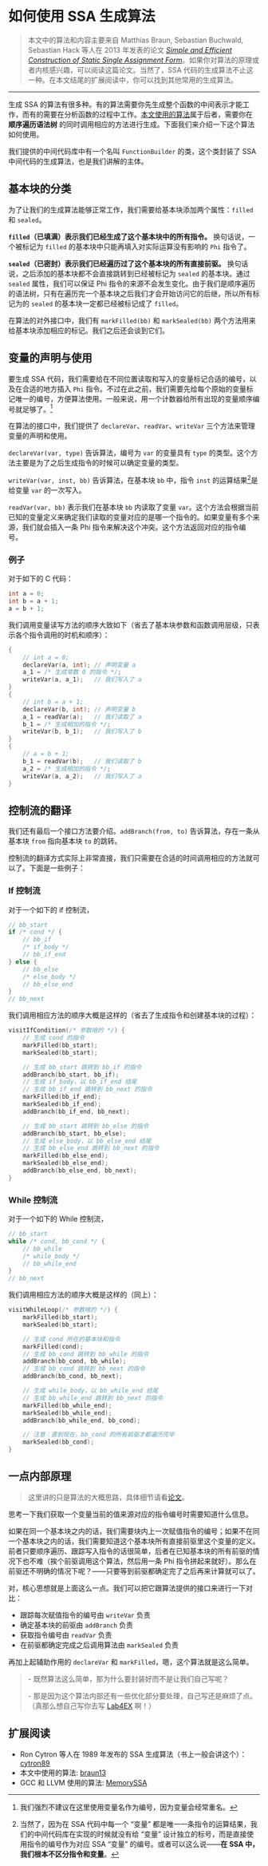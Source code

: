 # 如何使用 SSA 生成算法

> 本文中的算法和内容主要来自 Matthias Braun, Sebastian Buchwald, Sebastian Hack 等人在 2013 年发表的论文 [_Simple and Efficient Construction of Static Single Assignment Form_][braun13]。如果你对算法的原理或者内核感兴趣，可以阅读这篇论文。当然了，SSA 代码的生成算法不止这一种。在本文结尾的扩展阅读中，你可以找到其他常用的生成算法。

---

生成 SSA 的算法有很多种。有的算法需要你先生成整个函数的中间表示才能工作，而有的需要在分析函数的过程中工作。[本文使用的算法][braun13]属于后者，需要你在 **顺序遍历语法树** 的同时调用相应的方法进行生成。下面我们来介绍一下这个算法如何使用。

我们提供的中间代码库中有一个名叫 `FunctionBuilder` 的类，这个类封装了 SSA 中间代码的生成算法，也是我们讲解的主体。
<!-- 
它提供了这些对外接口：

- `declareVariable`
- `readVariable`
- `writeVariable`
- `markFilled`
- `markSealed`
- `addBranch` -->

## 基本块的分类

为了让我们的生成算法能够正常工作，我们需要给基本块添加两个属性：`filled` 和 `sealed`。

**`filled`（已填满）表示我们已经生成了这个基本块中的所有指令。** 换句话说，一个被标记为 `filled` 的基本块中只能再填入对实际运算没有影响的 `Phi` 指令了。

**`sealed`（已密封）表示我们已经遍历过了这个基本块的所有直接前驱。** 换句话说，之后添加的基本块都不会直接跳转到已经被标记为 `sealed` 的基本块。通过 `sealed` 属性，我们可以保证 Phi 指令的来源不会发生变化。由于我们是顺序遍历的语法树，只有在遍历完一个基本块之后我们才会开始访问它的后继，所以所有标记为的 `sealed` 的基本块一定都已经被标记成了 `filled`。

在算法的对外接口中，我们有 `markFilled(bb)` 和 `markSealed(bb)` 两个方法用来给基本块添加相应的标记。我们之后还会谈到它们。

## 变量的声明与使用

要生成 SSA 代码，我们需要给在不同位置读取和写入的变量标记合适的编号，以及在合适的地方插入 `Phi` 指令。不过在此之前，我们需要先给每个原始的变量标记唯一的编号，方便算法使用。一般来说，用一个计数器给所有出现的变量顺序编号就足够了。[^var_counting]

在算法的接口中，我们提供了 `declareVar`、`readVar`、`writeVar` 三个方法来管理变量的声明和使用。

`declareVar(var, type)` 告诉算法，编号为 `var` 的变量具有 `type` 的类型。这个方法主要是为了之后生成指令的时候可以确定变量的类型。

`writeVar(var, inst, bb)` 告诉算法，在基本块 `bb` 中，指令 `inst` 的运算结果[^inst]是给变量 `var` 的一次写入。

`readVar(var, bb)` 表示我们在基本块 `bb` 内读取了变量 `var`。这个方法会根据当前已知的变量定义来确定我们读取的变量对应的是哪一个指令的。如果变量有多个来源，我们就会插入一条 Phi 指令来解决这个冲突。这个方法返回对应的指令编号。

[^var_counting]: 我们强烈不建议在这里使用变量名作为编号，因为变量会经常重名。

[^inst]: 当然了，因为在 SSA 代码中每一个 “变量” 都是唯一一条指令的运算结果，我们的中间代码库在实现的时候就没有给 “变量” 设计独立的标号，而是直接使用指令的编号作为对应 SSA “变量” 的编号。或者可以这么说——**在 SSA 中，我们根本不区分指令和变量**。

### 例子

对于如下的 C 代码：

```c
int a = 0;
int b = a + 1;
a = b + 1;
```

我们调用变量读写方法的顺序大致如下（省去了基本块参数和函数调用层级，只表示各个指令调用的时机和顺序）：

```c
{
    // int a = 0;
    declareVar(a, int); // 声明变量 a
    a_1 = /* 生成常数 0 的指令 */;
    writeVar(a, a_1);   // 我们写入了 a
}
{
    // int b = a + 1;
    declareVar(b, int); // 声明变量 b
    a_1 = readVar(a);   // 我们读取了 a
    b_1 = /* 生成相加的指令 */;
    writeVar(b, b_1);   // 我们写入了 b
}
{
    // a = b + 1;
    b_1 = readVar(b);   // 我们读取了 b
    a_2 = /* 生成相加的指令 */;
    writeVar(a, a_2);   // 我们写入了 a
}

```

## 控制流的翻译

我们还有最后一个接口方法要介绍。`addBranch(from, to)` 告诉算法，存在一条从基本块 `from` 指向基本块 `to` 的跳转。

控制流的翻译方式实际上非常直接，我们只需要在合适的时间调用相应的方法就可以了。下面是一些例子：

### If 控制流

对于一个如下的 if 控制流，

```c
// bb_start
if /* cond */ {
    // bb_if
    /* if_body */
    // bb_if_end
} else {
    // bb_else
    /* else_body */
    // bb_else_end
}
// bb_next
```

我们调用相应方法的顺序大概是这样的（省去了生成指令和创建基本块的过程）：

```c
visitIfCondition(/* 参数啥的 */) {
    // 生成 cond 的指令
    markFilled(bb_start);
    markSealed(bb_start);

    // 生成 bb_start 跳转到 bb_if 的指令
    addBranch(bb_start, bb_if);
    // 生成 if_body，以 bb_if_end 结尾
    // 生成 bb_if_end 跳转到 bb_next 的指令
    markFilled(bb_if_end);
    markSealed(bb_if_end);
    addBranch(bb_if_end, bb_next);

    // 生成 bb_start 跳转到 bb_else 的指令
    addBranch(bb_start, bb_else);
    // 生成 else_body，以 bb_else_end 结尾
    // 生成 bb_else_end 跳转到 bb_next 的指令
    markFilled(bb_else_end);
    markSealed(bb_else_end);
    addBranch(bb_else_end, bb_next);
}
```

### While 控制流

对于一个如下的 While 控制流，

```c
// bb_start
while /* cond, bb_cond */ {
    // bb_while
    /* while_body */
    // bb_while_end
}
// bb_next
```

我们调用相应方法的顺序大概是这样的（同上）：

```c
visitWhileLoop(/* 参数啥的 */) {
    markFilled(bb_start);
    markSealed(bb_start);

    // 生成 cond 所在的基本块和指令
    markFilled(cond);
    // 生成 bb_cond 跳转到 bb_while 的指令
    addBranch(bb_cond, bb_while);
    // 生成 bb_cond 跳转到 bb_next 的指令
    addBranch(bb_cond, bb_next);

    // 生成 while_body，以 bb_while_end 结尾
    // 生成 bb_while_end 跳转到 bb_next 的指令
    markFilled(bb_while_end);
    markSealed(bb_while_end);
    addBranch(bb_while_end, bb_cond);

    // 注意：直到现在，bb_cond 的所有前驱才都遍历完毕
    markSealed(bb_cond);
}
```

## 一点内部原理

> 这里讲的只是算法的大概思路，具体细节请看[论文][braun13]。

思考一下我们获取一个变量当前的值来源对应的指令编号时需要知道什么信息。

如果在同一个基本块之内的话，我们需要块内上一次赋值指令的编号；如果不在同一个基本块之内的话，我们需要知道这个基本块所有直接前驱里这个变量的定义。前者只要顺序遍历、跟踪写入指令的话很简单，后者在已知基本块的所有前驱的情况下也不难（挨个前驱调用这个算法，然后用一条 Phi 指令拼起来就好）。那么在前驱还不明确的情况下呢？——只要等到前驱都确定完了之后再来计算就可以了。

对，核心思想就是上面这么一点。我们可以把它跟算法提供的接口来进行一下对比：

- 跟踪每次赋值指令的编号由 `writeVar` 负责
- 确定基本块的前驱由 `addBranch` 负责
- 获取指令编号由 `readVar` 负责
- 在前驱都确定完成之后调用算法由 `markSealed` 负责

再加上起辅助作用的 `declareVar` 和 `markFilled`，嗯，这个算法就是这么简单。

> \- 既然算法这么简单，那为什么要封装好而不是让我们自己写呢？
> 
> \- 那是因为这个算法内部还有一些优化部分要处理，自己写还是麻烦了点。（真那么想自己写你去写 [Lab4EX][] 啊！）

## 扩展阅读

- Ron Cytron 等人在 1989 年发布的 SSA 生成算法（书上一般会讲这个）：[cytron89][]
- 本文中使用的算法: [braun13][]
- GCC 和 LLVM 使用的算法: [MemorySSA][mem-ssa]


[braun13]: https://pp.ipd.kit.edu/uploads/publikationen/braun13cc.pdf
[cytron89]: https://dl.acm.org/doi/pdf/10.1145/75277.75280?casa_token=jGJzayvh9fwAAAAA:-Y04UXeF00riSGWoHYViXiJ4FUAlpIYtRl9x67b0SC0qIQv7TTwxLfF4_dH0_lTdEQuGe96KtC9h
[mem-ssa]: https://www.airs.com/dnovillo/Papers/mem-ssa.pdf

[lab4ex]: ../lab4-ex.md
